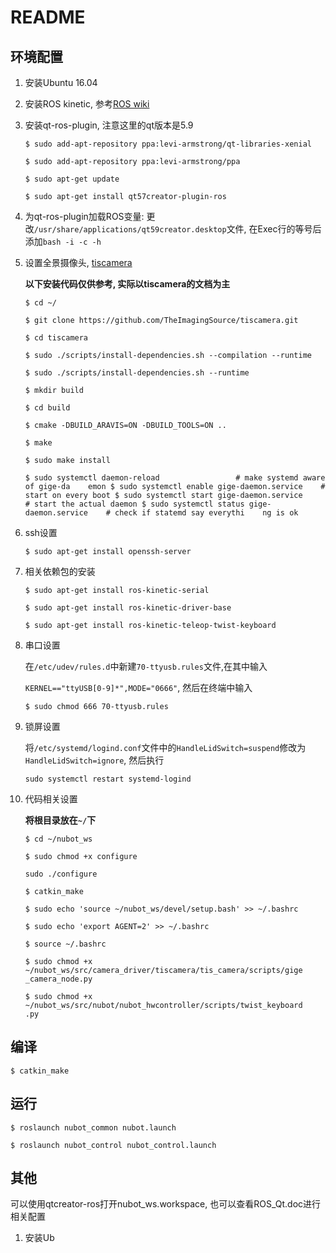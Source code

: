 # README

## 环境配置

1. 安装Ubuntu 16.04

2. 安装ROS kinetic, 参考[ROS wiki](http://wiki.ros.org/kinetic/Installation/Ubuntu)

3. 安装qt-ros-plugin, 注意这里的qt版本是5.9

   `$ sudo add-apt-repository ppa:levi-armstrong/qt-libraries-xenial`

   `$ sudo add-apt-repository ppa:levi-armstrong/ppa`

   `$ sudo apt-get update`

   `$ sudo apt-get install qt57creator-plugin-ros`

4. 为qt-ros-plugin加载ROS变量: 更改`/usr/share/applications/qt59creator.desktop`文件, 在Exec行的等号后添加`bash -i -c -h`

5. 设置全景摄像头, [tiscamera](https://github.com/TheImagingSource/tiscamera)

   **以下安装代码仅供参考, 实际以tiscamera的文档为主**

   `$ cd ~/`

   `$ git clone https://github.com/TheImagingSource/tiscamera.git`

   `$ cd tiscamera`

   `$ sudo ./scripts/install-dependencies.sh --compilation --runtime`

   `$ sudo ./scripts/install-dependencies.sh --runtime`

   `$ mkdir build`

   `$ cd build`

   `$ cmake -DBUILD_ARAVIS=ON -DBUILD_TOOLS=ON ..`

   `$ make`

   `$ sudo make install`

   `$ sudo systemctl daemon-reload                 # make systemd aware of gige-da    emon
    $ sudo systemctl enable gige-daemon.service    # start on every boot
    $ sudo systemctl start gige-daemon.service     # start the actual daemon
    $ sudo systemctl status gige-daemon.service    # check if statemd say everythi    ng is ok`

6. ssh设置

   `$ sudo apt-get install openssh-server`

7. 相关依赖包的安装

   `$ sudo apt-get install ros-kinetic-serial`

   `$ sudo apt-get install ros-kinetic-driver-base`

   `$ sudo apt-get install ros-kinetic-teleop-twist-keyboard`

8. 串口设置

   在`/etc/udev/rules.d`中新建`70-ttyusb.rules`文件,在其中输入

   `KERNEL=="ttyUSB[0-9]*",MODE="0666"`, 然后在终端中输入

   `$ sudo chmod 666 70-ttyusb.rules`

9. 锁屏设置

   将`/etc/systemd/logind.conf`文件中的`HandleLidSwitch=suspend`修改为`HandleLidSwitch=ignore`, 然后执行

   `sudo systemctl restart systemd-logind`

10. 代码相关设置

    **将根目录放在`~/`下**

    `$ cd ~/nubot_ws`

    `$ sudo chmod +x configure`

    `sudo ./configure`

    `$ catkin_make`

    `$ sudo echo 'source ~/nubot_ws/devel/setup.bash' >> ~/.bashrc`

    `$ sudo echo 'export AGENT=2' >> ~/.bashrc`

    `$ source ~/.bashrc`

    `$ sudo chmod +x ~/nubot_ws/src/camera_driver/tiscamera/tis_camera/scripts/gige    _camera_node.py`

    `$ sudo chmod +x ~/nubot_ws/src/nubot/nubot_hwcontroller/scripts/twist_keyboard    .py`

## 编译

`$ catkin_make`

## 运行

`$ roslaunch nubot_common nubot.launch`

`$ roslaunch nubot_control nubot_control.launch`

## 其他

可以使用qtcreator-ros打开nubot_ws.workspace, 也可以查看ROS_Qt.doc进行相关配置

1. 安装Ub